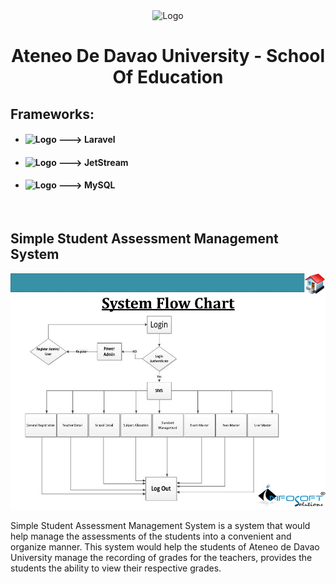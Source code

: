  <div align="center">
    <img src="https://i.ibb.co/mHw4WqW/download.png" alt="Logo" width="300">
  <h1 align="center"> Ateneo De Davao University - School Of Education</h1>
</div>


## Frameworks: 
* <h4> <img src="https://upload.wikimedia.org/wikipedia/commons/thumb/9/9a/Laravel.svg/1200px-Laravel.svg.png" alt="Logo" width="80">  --->  Laravel </h4>
* <h4> <img src="https://drawsql.app/storage/templates/-5413ac879392bc6a3dd16003603e60d8ed1dfb42.png" alt="Logo" width="80">  --->   JetStream </h4>
* <h4> <img src="https://www.freepnglogos.com/uploads/logo-mysql-png/logo-mysql-mysql-logo-png-images-are-download-crazypng-21.png" alt="Logo" width="80">  --->   MySQL </h4>



<br>

## Simple Student Assessment Management System
<div align="center">
 <img src=" slide_11.jpg" alt="Logo" width="700">
</div>

Simple Student Assessment Management System is a system that would help manage the assessments of the students into a convenient and organize manner. This system would help the students of Ateneo de Davao University manage the recording of grades for the teachers, provides the students the ability to view their respective grades. 

<br>
